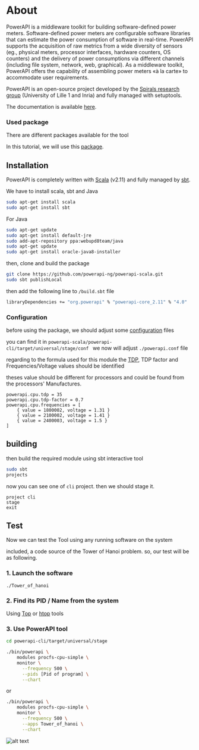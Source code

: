 # About

PowerAPI is a middleware toolkit for building software-defined power meters. Software-defined power meters are configurable software libraries that can estimate the power consumption of software in real-time. PowerAPI supports the acquisition of raw metrics from a wide diversity of sensors (eg., physical meters, processor interfaces, hardware counters, OS counters) and the delivery of power consumptions via different channels (including file system, network, web, graphical). As a middleware toolkit, PowerAPI offers the capability of assembling power meters «à la carte» to accommodate user requirements.

PowerAPI is an open-source project developed by the [Spirals research group](https://team.inria.fr/spirals) (University of Lille 1 and Inria) and fully managed with setuptools.

The documentation is available [here](https://powerapi.org/).

### Used package
There are different packages available for the tool

In this tutorial, we will use this [package](https://github.com/powerapi-ng/powerapi-scala). 

## Installation

PowerAPI is completely written with  [Scala](http://www.scala-lang.org/) (v2.11) 
and fully managed by [sbt](http://www.scala-sbt.org/).

We  have to install scala, sbt and Java
```bash
sudo apt-get install scala
sudo apt-get install sbt
```
For Java
```bash
sudo apt-get update
sudo apt-get install default-jre
sudo add-apt-repository ppa:webupd8team/java
sudo apt-get update
sudo apt-get install oracle-java8-installer
```

then, clone and  build the package
```bash
git clone https://github.com/powerapi-ng/powerapi-scala.git
sudo sbt publishLocal
```
then add the following line to `/build.sbt` file
```bash
libraryDependencies += "org.powerapi" % "powerapi-core_2.11" % "4.0"
```
### Configuration
before using the package, we should adjust some [configuration](https://github.com/powerapi-ng/powerapi-scala/wiki/Modules) files

you can find it in `powerapi-scala/powerapi-cli/target/universal/stage/conf
`
we now will adjust `./powerapi.conf` file 

regarding to the formula used for this module the [TDP](https://en.wikipedia.org/wiki/Thermal_design_power), TDP factor and Frequencies/Voltage  values should be identified 

theses value should be different for processors and could be found from the processors' Manufactures.

```
powerapi.cpu.tdp = 35
powerapi.cpu.tdp-factor = 0.7
powerapi.cpu.frequencies = [
	{ value = 1800002, voltage = 1.31 }
	{ value = 2100002, voltage = 1.41 }
	{ value = 2400003, voltage = 1.5 }
]

```
## building 
then build the required module using sbt interactive tool
```bash
sudo sbt
projects
```
now you can see one of `cli` project.
then we should stage it.
```
project cli
stage
exit
```



## Test
Now we can test the Tool using any running software on the system

included, a code source of the Tower of Hanoi problem. so, our test will be as following.

### 1. Launch the software
 
`./Tower_of_hanoi`
 
### 2. Find its PID / Name from the system 

Using [Top](https://linux.die.net/man/1/top) or [htop](https://hisham.hm/htop/) tools 

### 3. Use PowerAPI tool 

```bash
cd powerapi-cli/target/universal/stage

./bin/powerapi \
    modules procfs-cpu-simple \
    monitor \
      --frequency 500 \
      --pids [Pid of program] \
      --chart
```
or 
```bash
./bin/powerapi \
    modules procfs-cpu-simple \
    monitor \
      --frequency 500 \
      --apps Tower_of_hanoi \
      --chart
```

![alt text][logo]

[logo]: https://gite.lirmm.fr/aelmeligy/software_energy_estimation/-/blob/master/Screenshot_from_2020-06-03_13-07-44.png "Screen Shot"
